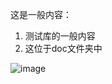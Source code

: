 这是一般内容：
1. 测试库的一般内容
2. 这位于doc文件夹中

![image](docs/translated_images/korean..chinese.bff31fdda211217ae28fe68781a29531751daa02c79d56952ab78fbc305ee927.png)
